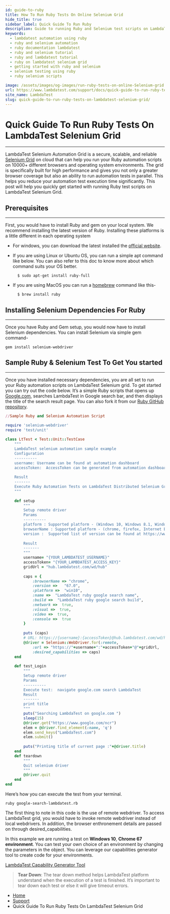 ```yaml
---
id: guide-to-ruby
title: How To Run Ruby Tests On Online Selenium Grid
hide_title: true
sidebar_label: Quick Guide To Run Ruby
description: Guide to running Ruby and Selenium test scripts on LambdaTest Selenium automation grid online. Automated cross browser testing online using Selenium and Ruby on 10000+ browsers on cloud.
keywords:
  - lambdatest automation using ruby
  - ruby and selenium automation
  - ruby documentation lambdatest
  - ruby and selenium tutorial
  - ruby and lambdatest tutorial
  - ruby on lambdatest selenium grid
  - getting started with ruby and selenium
  - selenium testing using ruby
  - ruby selenium scripts

image: /assets/images/og-images/run-ruby-tests-on-online-Selenium-grid.jpg
url: https://www.lambdatest.com/support/docs/quick-guide-to-run-ruby-tests-on-lambdatest-selenium-grid/
site_name: LambdaTest
slug: quick-guide-to-run-ruby-tests-on-lambdatest-selenium-grid/
---
```


<script type="application/ld+json"
      dangerouslySetInnerHTML={{ __html: JSON.stringify({
       "@context": "https://schema.org",
        "@type": "BreadcrumbList",
        "itemListElement": [{
          "@type": "ListItem",
          "position": 1,
          "name": "Home",
          "item": "https://www.lambdatest.com"
        },{
          "@type": "ListItem",
          "position": 2,
          "name": "Support",
          "item": "https://www.lambdatest.com/support/docs/"
        },{
          "@type": "ListItem",
          "position": 3,
          "name": "Quick Guide To Run Ruby Tests On LambdaTest Selenium Grid",
          "item": "https://www.lambdatest.com/support/docs/quick-guide-to-run-node-js-tests-on-lambdatest-selenium-grid/"
        }]
      })
    }}
></script>

# Quick Guide To Run Ruby Tests On LambdaTest Selenium Grid
***

LambdaTest Selenium Automation Grid is a secure, scalable, and reliable [Selenium Grid](https://www.lambdatest.com/blog/why-selenium-grid-is-ideal-for-automated-browser-testing/) on cloud that can help you run your Ruby automation scripts on 10000+ different browsers and operating system environments. The grid is specifically built for high performance and gives you not only a greater browser coverage but also an ability to run automation tests in parallel. This helps you reduce your automation test execution time significantly. This post will help you quickly get started with running Ruby test scripts on LambdaTest Selenium Grid.

## Prerequisites
***

First, you would have to install Ruby and gem on your local system. We recommend installing the latest version of Ruby. Installing these platforms is a little different in each operating system

- For windows, you can download the latest installed the [official website](https://rubyinstaller.org/downloads/).

- If you are using Linux or Ubuntu OS, you can run a simple apt command like below. You can also refer to this doc to know more about which command suits your OS better.

        $ sudo apt-get install ruby-full

- If you are using MacOS you can run a [homebrew](https://brew.sh/) command like this-

        $ brew install ruby

## Installing Selenium Dependencies For Ruby
***

Once you have Ruby and Gem setup, you would now have to install Selenium dependencies. You can install Selenium via simple gem command-

    gem install selenium-webdriver

## Sample Ruby & Selenium Test To Get You started
***

Once you have installed necessary dependencies, you are all set to run your Ruby automation scripts on LambdaTest Selenium grid. To get started you can try out the code below. It’s a simple Ruby scripts that opens up [Google.com](https://www.google.com/), searches LambdaTest in Google search bar, and then displays the title of the search result page. You can also fork it from our [Ruby GitHub repository](https://github.com/LambdaTest/ruby-selenium-sample).

```ruby
//Sample Ruby and Selenium Automation Script

require 'selenium-webdriver'
require 'test/unit'
 
class LtTest < Test::Unit::TestCase
    """
    LambdaTest selenium automation sample example
    Configuration
    ----------
    username: Username can be found at automation dashboard
    accessToken:  AccessToken can be generated from automation dashboard or profile section
 
    Result
    -------
    Execute Ruby Automation Tests on LambdaTest Distributed Selenium Grid
    """
     
    def setup
        """
        Setup remote driver
        Params
        ----------
        platform : Supported platform - (Windows 10, Windows 8.1, Windows 8, Windows 7,  macOS High Sierra, macOS Sierra, OS X El Capitan, OS X Yosemite, OS X Mavericks)
        browserName : Supported platform - (chrome, firefox, Internet Explorer, MicrosoftEdge)
        version :  Supported list of version can be found at https://www.lambdatest.com/capabilities-generator/
 
        Result
        -------
        """
        username= "{YOUR_LAMBDATEST_USERNAME}"
        accessToken= "{YOUR_LAMBDATEST_ACCESS_KEY}"
        gridUrl = "hub.lambdatest.com/wd/hub"
  
        caps = {                      
            :browserName => "chrome",        
            :version =>   "67.0",        
            :platform =>  "win10",
            :name =>  "LambdaTest ruby google search name",
            :build =>  "LambdaTest ruby google search build",     
            :network =>  true,
            :visual =>  true,
            :video =>  true,
            :console =>  true
        } 
  
        puts (caps)
        # URL: https://{username}:{accessToken}@hub.lambdatest.com/wd/hub
        @driver = Selenium::WebDriver.for(:remote,
            :url => "https://"+username+":"+accessToken+"@"+gridUrl,
            :desired_capabilities => caps)
    end
  
    def test_Login
        """
        Setup remote driver
        Params
        ----------
        Execute test:  navigate google.com search LambdaTest
        Result
        -------
        print title
        """
        puts("Searching LambdaTest on google.com ")
        sleep(15)
        @driver.get("https://www.google.com/ncr")
        elem = @driver.find_element(:name, 'q')
        elem.send_keys("LambdaTest.com")
        elem.submit()
 
        puts("Printing title of current page :"+@driver.title)
    end
    def teardown
        """
        Quit selenium driver
        """
        @driver.quit
    end
end
```

Here’s how you can execute the test from your terminal.

    ruby google-search-lambdatest.rb

The first thing to note in this code is the use of remote webdriver. To access LambdaTest grid, you would have to invoke remote webdriver instead of local webdrivers. In addition, the browser enthronement details are passed on through desired_capabilities.

In this example we are running a test on **Windows 10**, **Chrome 67 environment**. You can test your own choice of an environment by changing the parameters in the object. You can leverage our capabilities generator tool to create code for your environments.

<div className="download_btn mb-10">
<a href="https://www.lambdatest.com/capabilities-generator">LambdaTest Capability Generator Tool</a>
</div> 

> **Tear Down**: The tear down method helps LambdaTest platform understand when the execution of a test is finished. It’s important to tear down each test or else it will give timeout errors.

<nav aria-label="breadcrumbs">
  <ul className="breadcrumbs">
    <li className="breadcrumbs__item">
      <a className="breadcrumbs__link" target="_self" href="https://www.lambdatest.com">
        Home
      </a>
    </li>
    <li className="breadcrumbs__item">
      <a className="breadcrumbs__link" target="_self" href="https://www.lambdatest.com/support/docs/">
        Support
      </a>
    </li>
    <li className="breadcrumbs__item breadcrumbs__item--active">
      <span className="breadcrumbs__link">
       Quick Guide To Run Ruby Tests On LambdaTest Selenium Grid
      </span>
    </li>
  </ul>
</nav>